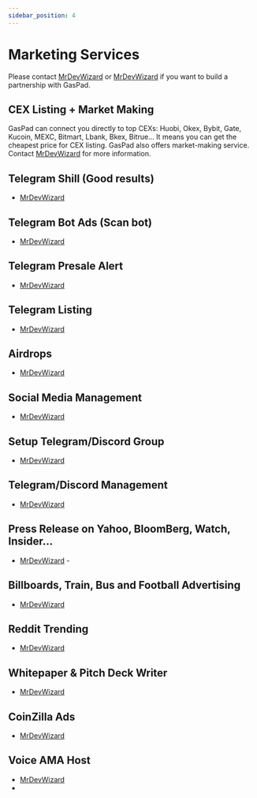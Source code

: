 ```yaml
---
sidebar_position: 4
---
```


# Marketing Services

Please contact [MrDevWizard](https://t.me/MrDevWizard) or [MrDevWizard](https://t.me/MrDevWizard) if you want to build a partnership with GasPad.

## CEX Listing + Market Making

GasPad can connect you directly to top CEXs: Huobi, Okex, Bybit, Gate, Kucoin, MEXC, Bitmart, Lbank, Bkex, Bitrue... It means you can get the cheapest price for CEX listing. GasPad also offers market-making service. Contact [MrDevWizard](https://t.me/MrDevWizard) for more information.

## Telegram Shill (Good results)
- [MrDevWizard](https://t.me/MrDevWizard) 


## Telegram Bot Ads (Scan bot)
- [MrDevWizard](https://t.me/MrDevWizard)

## Telegram Presale Alert
- [MrDevWizard](https://t.me/MrDevWizard)

## Telegram Listing 
- [MrDevWizard](https://t.me/MrDevWizard)

## Airdrops
- [MrDevWizard](https://t.me/MrDevWizard)

## Social Media Management
- [MrDevWizard](https://t.me/MrDevWizard)

## Setup Telegram/Discord Group
- [MrDevWizard](https://t.me/MrDevWizard)

## Telegram/Discord Management
- [MrDevWizard](https://t.me/MrDevWizard)


## Press Release on Yahoo, BloomBerg, Watch, Insider...
- [MrDevWizard](https://t.me/MrDevWizard) -

## Billboards, Train, Bus and Football Advertising
- [MrDevWizard](https://t.me/MrDevWizard)

## Reddit Trending
- [MrDevWizard](https://t.me/MrDevWizard)

## Whitepaper & Pitch Deck Writer
- [MrDevWizard](https://t.me/MrDevWizard)

## CoinZilla Ads
- [MrDevWizard](https://t.me/MrDevWizard)

## Voice AMA Host
- [MrDevWizard](https://t.me/MrDevWizard)
- 
